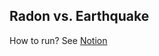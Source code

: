 ## Radon vs. Earthquake
How to run? 
See [Notion](https://thrilling-oval-dbe.notion.site/Radon-Analysis-342a42258d324c49a1f712323bbb90d9)
